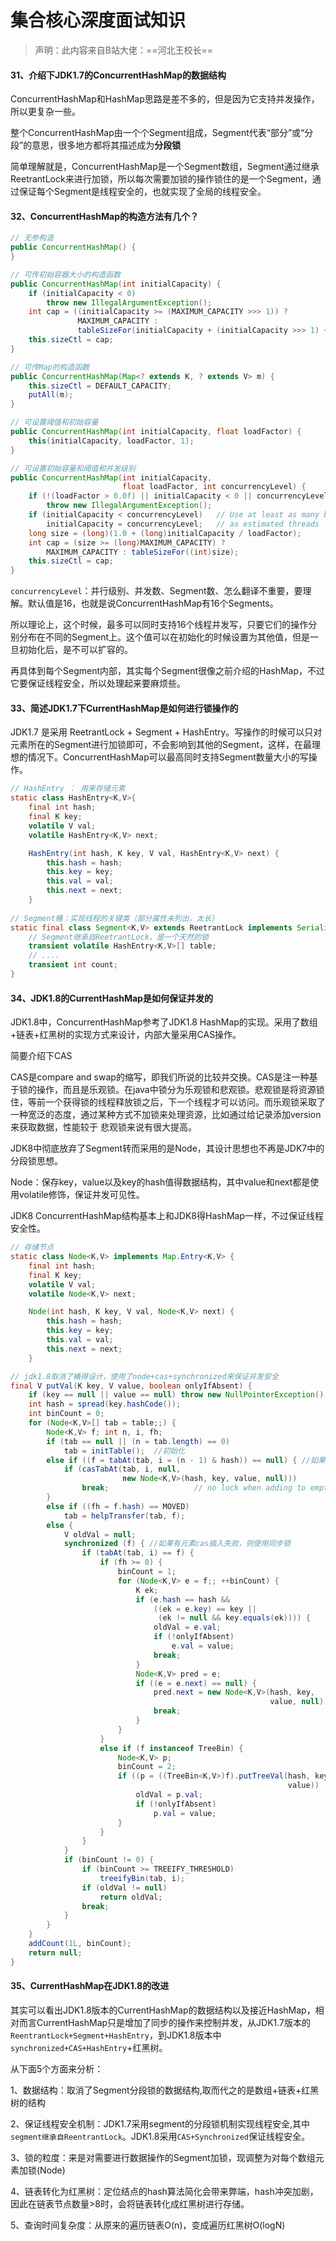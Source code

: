 # 集合核心深度面试知识

> 声明：此内容来自B站大佬：==河北王校长==

#### 31、介绍下JDK1.7的ConcurrentHashMap的数据结构

ConcurrentHashMap和HashMap思路是差不多的，但是因为它支持并发操作，所以更复杂一些。

整个ConcurrentHashMap由一个个Segment组成，Segment代表“部分”或“分段”的意思，很多地方都将其描述成为**分段锁**

简单理解就是，ConcurrentHashMap是一个Segment数组，Segment通过继承ReetrantLock来进行加锁，所以每次需要加锁的操作锁住的是一个Segment，通过保证每个Segment是线程安全的，也就实现了全局的线程安全。



#### 32、ConcurrentHashMap的构造方法有几个？

```java
// 无参构造
public ConcurrentHashMap() {
}

// 可传初始容器大小的构造函数
public ConcurrentHashMap(int initialCapacity) {
    if (initialCapacity < 0)
        throw new IllegalArgumentException();
    int cap = ((initialCapacity >= (MAXIMUM_CAPACITY >>> 1)) ?
               MAXIMUM_CAPACITY :
               tableSizeFor(initialCapacity + (initialCapacity >>> 1) + 1));
    this.sizeCtl = cap;
}

// 可传Map的构造函数
public ConcurrentHashMap(Map<? extends K, ? extends V> m) {
    this.sizeCtl = DEFAULT_CAPACITY;
    putAll(m);
}

// 可设置阈值和初始容量
public ConcurrentHashMap(int initialCapacity, float loadFactor) {
    this(initialCapacity, loadFactor, 1);
}

// 可设置初始容量和阈值和并发级别
public ConcurrentHashMap(int initialCapacity,
                         float loadFactor, int concurrencyLevel) {
    if (!(loadFactor > 0.0f) || initialCapacity < 0 || concurrencyLevel <= 0)
        throw new IllegalArgumentException();
    if (initialCapacity < concurrencyLevel)   // Use at least as many bins
        initialCapacity = concurrencyLevel;   // as estimated threads
    long size = (long)(1.0 + (long)initialCapacity / loadFactor);
    int cap = (size >= (long)MAXIMUM_CAPACITY) ?
        MAXIMUM_CAPACITY : tableSizeFor((int)size);
    this.sizeCtl = cap;
}
```

`concurrencyLevel`：并行级别、并发数、Segment数、怎么翻译不重要，要理解。默认值是16，也就是说ConcurrentHashMap有16个Segments。

所以理论上，这个时候，最多可以同时支持16个线程并发写，只要它们的操作分别分布在不同的Segment上。这个值可以在初始化的时候设置为其他值，但是一旦初始化后，是不可以扩容的。

再具体到每个Segment内部，其实每个Segment很像之前介绍的HashMap，不过它要保证线程安全，所以处理起来要麻烦些。



#### 33、简述JDK1.7下CurrentHashMap是如何进行锁操作的

JDK1.7 是采用 ReetrantLock + Segment + HashEntry。写操作的时候可以只对元素所在的Segment进行加锁即可，不会影响到其他的Segment，这样，在最理想的情况下。ConcurrentHashMap可以最高同时支持Segment数量大小的写操作。

```java
// HashEntry ： 用来存储元素
static class HashEntry<K,V>{
    final int hash;
    final K key;
    volatile V val;
    volatile HashEntry<K,V> next;

    HashEntry(int hash, K key, V val, HashEntry<K,V> next) {
        this.hash = hash;
        this.key = key;
        this.val = val;
        this.next = next;
    }
    
// Segment桶：实现线程的关键类（部分属性未列出，太长）
static final class Segment<K,V> extends ReetrantLock implements Serializable{
    // Segment继承自ReetrantLock，是一个天然的锁
    transient volatile HashEntry<K,V>[] table;
    // ....
    transient int count;
}
```

#### 34、JDK1.8的CurrentHashMap是如何保证并发的

JDK1.8中，ConcurrentHashMap参考了JDK1.8 HashMap的实现。采用了数组+链表+红黑树的实现方式来设计，内部大量采用CAS操作。

简要介绍下CAS

CAS是compare and swap的缩写，即我们所说的比较并交换。CAS是注一种基于锁的操作，而且是乐观锁。在java中锁分为乐观锁和悲观锁。悲观锁是将资源锁住，等前一个获得锁的线程释放锁之后，下一个线程才可以访问。而乐观锁采取了一种宽泛的态度，通过某种方式不加锁来处理资源，比如通过给记录添加version来获取数据，性能较于 悲观锁来说有很大提高。

JDK8中彻底放弃了Segment转而采用的是Node，其设计思想也不再是JDK7中的分段锁思想。

Node：保存key，value以及key的hash值得数据结构，其中value和next都是使用volatile修饰，保证并发可见性。

JDK8 ConcurrentHashMap结构基本上和JDK8得HashMap一样，不过保证线程安全性。

```java
// 存储节点
static class Node<K,V> implements Map.Entry<K,V> {
    final int hash;
    final K key;
    volatile V val;
    volatile Node<K,V> next;

    Node(int hash, K key, V val, Node<K,V> next) {
        this.hash = hash;
        this.key = key;
        this.val = val;
        this.next = next;
    }
```

```java
// jdk1.8取消了桶得设计，使用了node+cas+synchronized来保证并发安全
final V putVal(K key, V value, boolean onlyIfAbsent) {
    if (key == null || value == null) throw new NullPointerException();
    int hash = spread(key.hashCode());
    int binCount = 0;
    for (Node<K,V>[] tab = table;;) {
        Node<K,V> f; int n, i, fh;
        if (tab == null || (n = tab.length) == 0)
            tab = initTable();  //初始化
        else if ((f = tabAt(tab, i = (n - 1) & hash)) == null) { //如果该位置无元素，则直接放入
            if (casTabAt(tab, i, null,
                         new Node<K,V>(hash, key, value, null)))
                break;                   // no lock when adding to empty bin
        }
        else if ((fh = f.hash) == MOVED)
            tab = helpTransfer(tab, f);
        else {
            V oldVal = null;
            synchronized (f) { //如果有元素cas插入失败，则使用同步锁
                if (tabAt(tab, i) == f) {
                    if (fh >= 0) {
                        binCount = 1;
                        for (Node<K,V> e = f;; ++binCount) {
                            K ek;
                            if (e.hash == hash &&
                                ((ek = e.key) == key ||
                                 (ek != null && key.equals(ek)))) {
                                oldVal = e.val;
                                if (!onlyIfAbsent)
                                    e.val = value;
                                break;
                            }
                            Node<K,V> pred = e;
                            if ((e = e.next) == null) {
                                pred.next = new Node<K,V>(hash, key,
                                                          value, null);
                                break;
                            }
                        }
                    }
                    else if (f instanceof TreeBin) {
                        Node<K,V> p;
                        binCount = 2;
                        if ((p = ((TreeBin<K,V>)f).putTreeVal(hash, key,
                                                              value)) != null) {
                            oldVal = p.val;
                            if (!onlyIfAbsent)
                                p.val = value;
                        }
                    }
                }
            }
            if (binCount != 0) {
                if (binCount >= TREEIFY_THRESHOLD)
                    treeifyBin(tab, i);
                if (oldVal != null)
                    return oldVal;
                break;
            }
        }
    }
    addCount(1L, binCount);
    return null;
}
```

#### 35、CurrentHashMap在JDK1.8的改进

其实可以看出JDK1.8版本的CurrentHashMap的数据结构以及接近HashMap，相对而言CurrentHashMap只是增加了同步的操作来控制并发，从JDK1.7版本的`ReentrantLock+Segment+HashEntry`，到JDK1.8版本中`synchronized+CAS+HashEntry`+红黑树。

从下面5个方面来分析：

1、数据结构：取消了Segment分段锁的数据结构,取而代之的是数组+链表+红黑树的结构

2、保证线程安全机制：JDK1.7采用segment的分段锁机制实现线程安全,其中`segment继承自ReentrantLock`。JDK1.8采用`CAS+Synchronized`保证线程安全。

3、锁的粒度：来是对需要进行数据操作的Segment加锁，现调整为对每个数组元素加锁(Node)

4、链表转化为红黑树：定位结点的hash算法简化会带来弊端，hash冲突加剧，因此在链表节点数量>8时，会将链表转化成红黑树进行存储。

5、查询时间复杂度：从原来的遍历链表O(n)，变成遍历红黑树O(logN)

